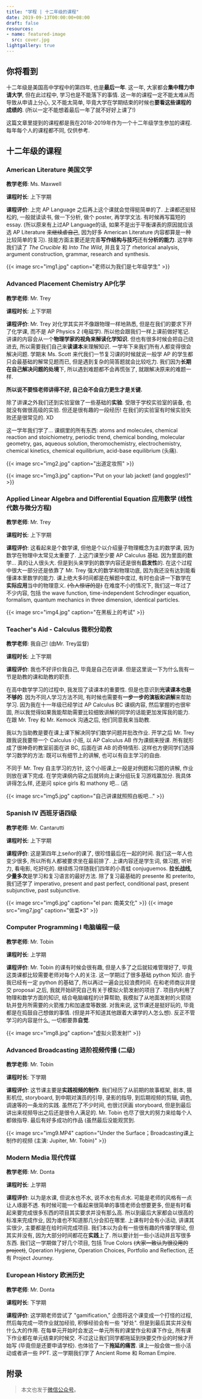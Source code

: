 ```yaml
---
title: "学程 | 十二年级的课程"
date: 2019-09-13T00:00:00+08:00
draft: false
resources:
- name: featured-image
  src: cover.jpg
lightgallery: true
---
```


## 你将看到

十二年级是美国高中学程中的第四年, 也是**最后一年**. 这一年, 大家都会**集中精力申请大学**, 但在此过程中, 学习也是不能落下的事情. 这一年的课程一定不能太难从而导致从申请上分心, 又不能太简单, 毕竟大学在学期结束的时候也**要看这些课程的成绩的**. (所以一定不能想着最后一年了就不好好上课了!)

这篇文章里提到的课程都是我在2018-2019年作为一个十二年级学生参加的课程. 每年每个人的课程都不同, 仅供参考.

## 十二年级的课程

### American Literature 美国文学

**教学老师**: Ms. Maxwell

**课程时长**: 上下学期

**课程评价**: 上完 AP Language 之后再上这个课就会觉得挺简单的了. 上课都还挺轻松的, 一般就读读书, 做一下分析, 做个 poster, 再学学文法. 有时候再写篇短的 essay. (所以原来有上过AP Language的话, 如果不是出于平衡课表的原因就应该选 AP Literature ~~来继续虐自己~~, 因为好多 American Literature 内容都算是一种比较简单的复习). 技能方面主要还是完善**写作结构与技巧**还有**分析的能力**. 这学年我们读了 *The Crucible* 和 *Into The Wild*, 并且复习了 rhetorical analysis, argument construction, grammar, research and synthesis.

{{< image src="img1.jpg" caption="老师以为我们是七年级学生" >}}

### Advanced Placement Chemistry  AP化学

**教学老师**: Mr. Trey

**课程时长**: 上下学期

**课程评价**: Mr. Trey 对化学其实并不像跟物理一样地熟悉, 但是在我们的要求下开了化学课, 而不是 AP Physics 2 (电磁学). 所以他会跟我们一样上课前做好笔记. 讲课的内容会从一个**物理学家的视角来解读化学知识**.
但也有很多时候会把自己绕进去, 所以需要我们自己来**读课本**来理解知识. 一学年下来我们所有人都变得很会解决问题. 学期末 Ms. Scott 来代我们一节复习课的时候就说一般学 AP 的学生都只会最基础的解常见题而已, 但是遇到复杂的简答题就会比较吃力. 我们因为**长期在自己解决问题的处境**下, 所以遇到难题都不会再慌张了, 就跟解决原来的难题一样.

**所以说不要怪老师讲得不好, 自己会不会自力更生才是关键.**

除了讲课之外我们还到实验室做了一些基础的**实验**. 受限于学校实验室的装备, 也就没有做很高级的实验. 但还是很有趣的一段经历! 在我们的实验室有时候实验失败还是很常见的. XD

这一学年我们学了... 课纲里的所有东西: atoms and molecules, chemical reaction and stoichiometry, periodic trend, chemical bonding, molecular geometry, gas, aqueous solution, theromochemistry, electrochemistry, chemical kinetics, chemical equilibrium, acid-base equilibrium (头痛).

{{< image src="img2.jpg" caption="出道定妆照" >}}

{{< image src="img3.jpg" caption="Put on your lab jacket! (and goggles!)" >}}

### Applied Linear Algebra and Differential Equation 应用数学 (线性代数与微分方程)

**教学老师**: Mr. Trey

**课程时长**: 上下学期

**课程评价**: 这看起来是个数学课, 但他是个以介绍量子物理概念为主的数学课, 因为数学在物理中太常见太重要了. 上这门课至少要 AP Calculus 基础. 因为里面的数学... 真的让人很头大. 但是到头来学到的数学内容还是很有**启发性**的. 在这个过程中很大一部分还是依靠了 Mr. Trey 强大的数学和物理功底, 因为我还没有达到能看懂课本里数学的能力. 课上绝大多时间都是在解题中度过, 有时也会讲一下数学在**实际应用**当中的物理意义. ~~(令人惊讶的是)~~ 在难度不小的情况下, 我们这一年过了不少内容, 包括 the wave function, time-independent Schrodinger equation, formalism, quantum mechanics in three dimension, identical particles.

{{< image src="img4.jpg" caption="在黑板上的考试" >}}

### Teacher's Aid - Calculus 微积分助教

**教学老师**: 我自己! (由Mr. Trey监督)

**课程时长**: 上下学期

**课程评价**: 我也不好评价我自己, 毕竟是自己在讲课. 但是这里说一下为什么我有一节是助教的课和助教的职责.

在高中数学学习的过程中, 我发现了读课本的重要性. 但是也意识到**光读课本也是不够的**. 因为不同人学习方法不同, 有时候也需要有**一步一步的演板和讲解**来帮助学习. 因为我在十一年级已经学过 AP Calculus BC 课纲内容, 然后掌握的也很牢固, 所以我觉得如果我能帮助需要比较细致讲解的同学的话能更加发挥我的能力. 在跟 Mr. Trey 和 Mr. Kemock 沟通之后, 他们同意我来当助教.

我以为当助教是要在课上课下解决同学们数学问题并批改作业. 开学之后 Mr. Trey 跟我说我要带一个 Calculus 小班, 以 AP Calculus AB 作为课纲来授课. 所有就形成了很神奇的教室前面在讲 BC, 后面在讲 AB 的奇特情形. 这样也方便同学们选择学习数学的方法: 既可以有细节上的讲解, 也可以有自主学习的自由.

不同于 Mr. Trey 自主学习的方针, 这个小班课上一般是对例题和习题的讲解, 作业则放在课下完成. 在学完课纲内容之后就转向上课分组玩复习游戏赢加分.
我具体讲得怎么样, 还是问 spice girls 和 mathony 吧... (逃

{{< image src="img5.jpg" caption="自己讲课就照照白板吧..." >}}

### Spanish IV 西班牙语四级

**教学老师**: Mr. Cantarutti

**课程时长**: 上下学期

**课程评价**: 这是第四年上señor的课了, 很珍惜最后在一起的时间. 我们这一年人也变少很多, 所以所有人都被要求坐在最前排了. 上课内容还是学生词, 做习题, 听听力, 看电影, 吃好吃的. 继续练习伴随我们四年的小青蛙 conjuguemos. **拉长战线, 少量多次**是学习和复习语言的最好方法. 除了复习最基础的 presente 和 preterito, 我们还学了 imperativo, present and past perfect, conditional past, present subjunctive, past subjunctive.

{{< image src="img6.jpg" caption="el pan: 南美文化" >}}
{{< image src="img7.jpg" caption="做菜*3" >}}

### Computer Programming I 电脑编程一级

**教学老师**: Mr. Tobin

**课程时长**: 上学期

**课程评价**: Mr. Tobin 的课有时候会很有趣, 但是人多了之后就较难管理好了, 毕竟这类课都比较需要老师对每个人的关注. 这一学期过了很多基础 python 知识. 由于我已经有一定 python 的基础了, 所以再过一遍会比较浪费时间. 在和老师商议并提交 proposal 之后, 我就开始研究自己有关于模拟火箭发射的项目了. 项目内利用了物理和数学方面的知识, 结合电脑编程的计算帮助, 我模拟了从地面发射的火箭绕轨并登月所需要的火箭推力和加速度等数据. 对我来说, 这节课还是挺好玩的, 毕竟都是在捣鼓自己想做的事情. (但是并不知道其他跟着大课学的人怎么想). 反正不管学习的内容是什么, 一切都要靠**自觉**.

{{< image src="img8.jpg" caption="虚拟火箭发射!" >}}

### Advanced Broadcasting 进阶视频传播 (二级)

**教学老师**: Mr. Tobin

**课程时长**: 下学期

**课程评价**: 这节课主要是**实践视频的制作**. 我们经历了从前期的故事框架, 剧本, 摄影机位, storyboard, 到中期对演员的引导, 录影的指导, 到后期视频的剪辑, 调色, 调速等的一条龙的实践. 虽然花了不少时间, 也很讨厌画 storyboard, 但是到最后讲出来视频导出之后还是很令人满足的. Mr. Tobin 也尽了很大的努力来给每个人都做指导. 最后有好多成功的作品 (虽然最后没能观赏到.

{{< image src="img9.MP4" caption="Under the Surface；Broadcasting课上制作的视频 (主演: Jupiter, Mr. Tobin)" >}}

### Modern Media 现代传媒

**教学老师**: Mr. Donta

**课程时长**: 上学期

**课程评价**: 以为是水课, 但说水也不水, 说不水也有点水. 可能是老师的风格有一点让人琢磨不透. 有时候可能一个看起来很简单的事情老师会想要更多, 但是有时看起来要完成很多东西的项目其实要求并没有那么高. 所以到最后大家都会以很高的标准来完成作业, 因为谁也不知道那几分会扣在哪里. 上课有时会有小活动, 讲课其实很少, 主要都是在给时间完成项目. 我们本以为会有一些很有趣的传播学理论, 但其实并没有, 因为大部分时间都花在**实践**上了. 所以要计划一些小活动并且写很多东西. 我们这一学期做了好几个项目, 包括 True Colors ~~(大家一致认为很没用的project)~~, Operation Hygiene, Operation Choices, Portfolio and Reflection, 还有 Project Journey.

### European History 欧洲历史

**教学老师**: Mr. Donta

**课程时长**: 下学期

**课程评价**: 这学期老师尝试了 "gamification," 企图将这个课变成一个打怪的过程, 然后每完成一项作业就加经验, 积够经验会有一些 "好处". 但是到最后其实并没有什么大的作用. 在每单元开始时会发这一单元所有的课堂作业和课下作业, 所有课下作业都在单元结束的时候交. 不过这让我们同学都拖延到快要交作业的时候才开始写 (毕竟但是还要申请学校). 也体验了一下**拖延的痛苦**. 课上一般会做一些小活动或者讲一些 PPT. 这一学期我们学了 Ancient Rome 和 Roman Empire.

## 附录

> 本文也发于[微信公众号](https://mp.weixin.qq.com/s/jvPA9TDiWpK7uVI9CVl7NQ)。
